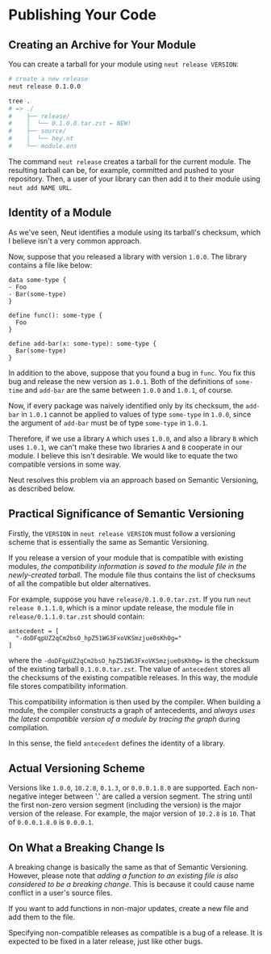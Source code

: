 # Publishing Your Code

## Creating an Archive for Your Module

You can create a tarball for your module using `neut release VERSION`:

```sh
# create a new release
neut release 0.1.0.0

tree .
# => ./
#    ├── release/
#    │  └── 0.1.0.0.tar.zst ← NEW!
#    ├── source/
#    │  └── hey.nt
#    └── module.ens
```

The command `neut release` creates a tarball for the current module. The resulting tarball can be, for example, committed and pushed to your repository. Then, a user of your library can then add it to their module using `neut add NAME URL`.

## Identity of a Module

As we've seen, Neut identifies a module using its tarball's checksum, which I believe isn't a very common approach.

Now, suppose that you released a library with version `1.0.0`. The library contains a file like below:

```neut
data some-type {
- Foo
- Bar(some-type)
}

define func(): some-type {
  Foo
}

define add-bar(x: some-type): some-type {
  Bar(some-type)
}
```

In addition to the above, suppose that you found a bug in `func`. You fix this bug and release the new version as `1.0.1`. Both of the definitions of `some-time` and `add-bar` are the same between `1.0.0` and `1.0.1`, of course.

Now, if every package was naively identified only by its checksum, the `add-bar` in `1.0.1` cannot be applied to values of type `some-type` in `1.0.0`, since the argument of `add-bar` must be of type `some-type` in `1.0.1`.

Therefore, if we use a library `A` which uses `1.0.0`, and also a library `B` which uses `1.0.1`, we can't make these two libraries `A` and `B` cooperate in our module. I believe this isn't desirable. We would like to equate the two compatible versions in some way.

Neut resolves this problem via an approach based on Semantic Versioning, as described below.

## Practical Significance of Semantic Versioning

Firstly, the `VERSION` in `neut release VERSION` must follow a versioning scheme that is essentially the same as Semantic Versioning.

If you release a version of your module that is compatible with existing modules, *the compatibility information is saved to the module file in the newly-created tarball*. The module file thus contains the list of checksums of all the compatible but older alternatives.

For example, suppose you have `release/0.1.0.0.tar.zst`. If you run `neut release 0.1.1.0`, which is a minor update release, the module file in `release/0.1.1.0.tar.zst` should contain:

```text
antecedent = [
  "-doDFqpUZ2qCm2bsO_hpZ51WG3FxoVKSmzjue0sKh0g="
]
```

where the `-doDFqpUZ2qCm2bsO_hpZ51WG3FxoVKSmzjue0sKh0g=` is the checksum of the existing tarball `0.1.0.0.tar.zst`. The value of `antecedent` stores all the checksums of the existing compatible releases. In this way, the module file stores compatibility information.

This compatibility information is then used by the compiler. When building a module, the compiler constructs a graph of antecedents, and *always uses the latest compatible version of a module by tracing the graph* during compilation.

In this sense, the field `antecedent` defines the identity of a library.

## Actual Versioning Scheme

Versions like `1.0.0`, `10.2.8`, `0.1.3`, or `0.0.0.1.8.0` are supported. Each non-negative integer between '.' are called a version segment. The string until the first non-zero version segment (including the version) is the major version of the release. For example, the major version of `10.2.8` is `10`. That of `0.0.0.1.8.0` is `0.0.0.1`.

## On What a Breaking Change Is

A breaking change is basically the same as that of Semantic Versioning. However, please note that *adding a function to an existing file is also considered to be a breaking change*. This is because it could cause name conflict in a user's source files.

If you want to add functions in non-major updates, create a new file and add them to the file.

Specifying non-compatible releases as compatible is a bug of a release. It is expected to be fixed in a later release, just like other bugs.
